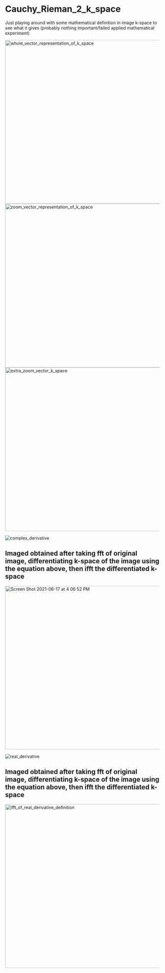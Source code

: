 # Cauchy_Rieman_2_k_space
Just playing around with some mathematical definition in image k-space to see what it gives (probably nothing important/failed applied mathematical experiment)

<img width="533" alt="whole_vector_representation_of_k_space" src="https://user-images.githubusercontent.com/34778425/122464724-2b5c4780-cf85-11eb-8126-638a18ddbef3.png">


<img width="533" alt="zoom_vector_representation_of_k_space" src="https://user-images.githubusercontent.com/34778425/122464801-44fd8f00-cf85-11eb-99fc-0d25136fae20.png">


<img width="533" alt="extra_zoom_vector_k_space " src="https://user-images.githubusercontent.com/34778425/122464883-59da2280-cf85-11eb-8b95-e44845a21097.png">

![complex_derivative](https://user-images.githubusercontent.com/34778425/122466259-141e5980-cf87-11eb-9792-44266c2c45a0.JPG)

<h2> Imaged obtained after taking fft of original image, differentiating k-space of the image using the equation above, then ifft the differentiated k-space </h2>
<img width="533" alt="Screen Shot 2021-06-17 at 4 06 52 PM" src="https://user-images.githubusercontent.com/34778425/122465419-13d18e80-cf86-11eb-9b07-397ba3884f09.png">

![real_derivative](https://user-images.githubusercontent.com/34778425/122466290-1f718500-cf87-11eb-9bbd-0a767a66e7e6.JPG)

<h2> Imaged obtained after taking fft of original image, differentiating k-space of the image using the equation above, then ifft the differentiated k-space </h2>

<img width="533" alt="ifft_of_real_derivative_definition" src="https://user-images.githubusercontent.com/34778425/122465544-38c60180-cf86-11eb-8a85-76c7ebc848d4.png">
